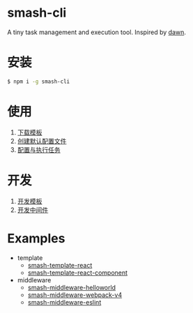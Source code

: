 # smash-cli

A tiny task management and execution tool. Inspired by [dawn](https://github.com/alibaba/dawn).

# 安装

```bash
$ npm i -g smash-cli
```

# 使用

1. [下载模板](https://github.com/chenhaihong/smash-cli/wiki/%E4%B8%8B%E8%BD%BD%E6%A8%A1%E6%9D%BF)
1. [创建默认配置文件](https://github.com/chenhaihong/smash-cli/wiki/%E5%88%9B%E5%BB%BA%E9%BB%98%E8%AE%A4%E9%85%8D%E7%BD%AE%E6%96%87%E4%BB%B6)
1. [配置与执行任务](https://github.com/chenhaihong/smash-cli/wiki/%E9%85%8D%E7%BD%AE%E4%B8%8E%E6%89%A7%E8%A1%8C%E4%BB%BB%E5%8A%A1)

# 开发

1. [开发模板](https://github.com/chenhaihong/smash-cli/wiki/%E5%BC%80%E5%8F%91%E6%A8%A1%E6%9D%BF)
1. [开发中间件](https://github.com/chenhaihong/smash-cli/wiki/%E5%BC%80%E5%8F%91%E4%B8%AD%E9%97%B4%E4%BB%B6)

# Examples

- template
  - [smash-template-react](https://github.com/chenhaihong/smash-template-react)
  - [smash-template-react-component](https://github.com/chenhaihong/smash-template-react-component)
- middleware
  - [smash-middleware-helloworld](https://github.com/chenhaihong/smash-middleware-helloworld)
  - [smash-middleware-webpack-v4](https://github.com/chenhaihong/smash-middleware-webpack-v4)
  - [smash-middleware-eslint](https://github.com/chenhaihong/smash-middleware-eslint)